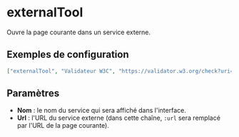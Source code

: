 # externalTool

Ouvre la page courante dans un service externe.

## Exemples de configuration

```json
["externalTool", "Validateur W3C", "https://validator.w3.org/check?uri=:url"]
```

## Paramètres

* **Nom** : le nom du service qui sera affiché dans l'interface.
* **Url** : l'URL du service externe (dans cette chaîne, `:url` sera remplacé par l'URL de la page courante).
